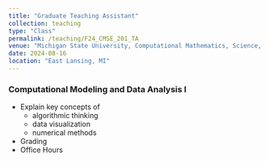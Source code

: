 ```yaml
---
title: "Graduate Teaching Assistant"
collection: teaching
type: "Class"
permalink: /teaching/F24_CMSE_201_TA
venue: "Michigan State University, Computational Mathematics, Science, and Engineering"
date: 2024-08-16
location: "East Lansing, MI"
---
```


### Computational Modeling and Data Analysis I
<!-- While my duties included grading assignments and holding office hours per usual, I had to be able to explain key concepts of, coding in python, data structures, command line interfaces, and version control. -->
* Explain key concepts of
    * algorithmic thinking
    * data visualization
    * numerical methods
* Grading
* Office Hours
